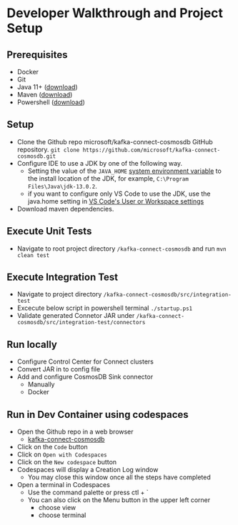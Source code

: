 # Developer Walkthrough and Project Setup

## Prerequisites
* Docker
* Git
* Java 11+ ([download](https://www.oracle.com/java/technologies/javase-jdk11-downloads.html))
* Maven ([download](https://maven.apache.org/download.cgi))
* Powershell ([download](https://docs.microsoft.com/en-us/powershell/scripting/install/installing-powershell?view=powershell-7.1))

## Setup
* Clone the Github repo microsoft/kafka-connect-cosmosdb GitHub repository.
  `git clone https://github.com/microsoft/kafka-connect-cosmosdb.git`
* Configure IDE to use a JDK by one of the following way.
  * Setting the value of the `JAVA_HOME` [system environment variable](https://docs.oracle.com/cd/E19182-01/821-0917/inst_jdk_javahome_t/index.html) to the install location of the JDK, for example, `C:\Program Files\Java\jdk-13.0.2`. 
  * if you want to configure only VS Code to use the JDK, use the java.home setting in [VS Code's User or Workspace settings](https://code.visualstudio.com/docs/getstarted/settings)
* Download maven dependencies.

## Execute Unit Tests
* Navigate to root project directory  `/kafka-connect-cosmosdb` and run
 `mvn clean test`

## Execute Integration Test 
* Navigate to project directory `/kafka-connect-cosmosdb/src/integration-test`
* Excecute below script in powershell terminal
  `./startup.ps1`
* Validate generated Connetor JAR under `/kafka-connect-cosmosdb/src/integration-test/connectors`

## Run locally
* Configure Control Center for Connect clusters
* Convert JAR in to config file
* Add and configure CosmosDB Sink connector
  - Manually
  - Docker

## Run in Dev Container using codespaces
* Open the Github repo in a web browser 
  * [kafka-connect-cosmosdb](https://github.com/microsoft/kafka-connect-cosmosdb)
* Click on the `Code` button
* Click on `Open with Codespaces`
* Click on the `New codespace` button
* Codespaces will display a Creation Log window
  * You may close this window once all the steps have completed
* Open a terminal in Codespaces
  * Use the command palette or press ctl + `
  * You can also click on the Menu button in the upper left corner
    * choose view
    * choose terminal

